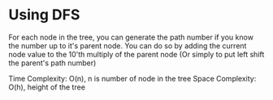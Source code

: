 # Using DFS

For each node in the tree, you can generate the path number if you know the number up to it's parent node. You can do so by adding the current node value to the 10'th multiply of the parent node (Or simply to put left shift the parent's path number)

Time Complexity: O(n), n is number of node in the tree
Space Complexity: O(h), height of the tree

